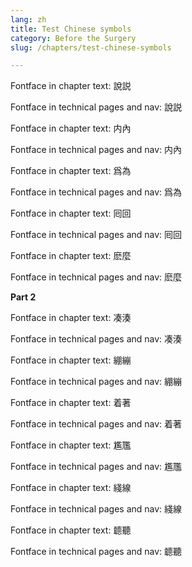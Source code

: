 ```yaml
---
lang: zh
title: Test Chinese symbols
category: Before the Surgery
slug: /chapters/test-chinese-symbols

---
```

<p class="cn">Fontface in chapter text: 說説
<p>Fontface in technical pages and nav: 說説
<p class="cn">Fontface in chapter text: 内內
<p>Fontface in technical pages and nav: 内內
<p class="cn">Fontface in chapter text: 爲為
<p>Fontface in technical pages and nav: 爲為
<p class="cn">Fontface in chapter text: 囘回
<p>Fontface in technical pages and nav: 囘回
<p class="cn">Fontface in chapter text: 麽麼
<p>Fontface in technical pages and nav: 麽麼

<strong>Part 2</strong>
<p class="cn">Fontface in chapter text: 凑湊
<p>Fontface in technical pages and nav: 凑湊
<p class="cn">Fontface in chapter text: 綳繃
<p>Fontface in technical pages and nav: 綳繃
<p class="cn">Fontface in chapter text: 着著
<p>Fontface in technical pages and nav: 着著
<p class="cn">Fontface in chapter text: 尷尶
<p>Fontface in technical pages and nav: 尷尶
<p class="cn">Fontface in chapter text: 綫線
<p>Fontface in technical pages and nav: 綫線
<p class="cn">Fontface in chapter text: 聼聽
<p>Fontface in technical pages and nav: 聼聽